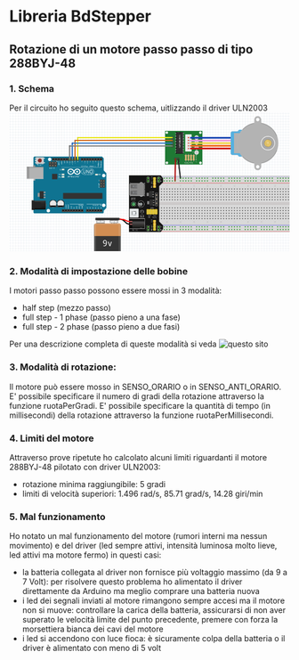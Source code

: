# Libreria BdStepper
## Rotazione di un motore passo passo di tipo 288BYJ-48

### 1. Schema
Per il circuito ho seguito questo schema, uitlizzando il driver ULN2003
![Schema del circuito](./SchemaCircuito.png)

### 2. Modalità di impostazione delle bobine
I motori passo passo possono essere mossi in 3 modalità:
- half step (mezzo passo)
- full step - 1 phase (passo pieno a una fase)
- full step - 2 phase (passo pieno a due fasi)

Per una descrizione completa di queste modalità si veda ![questo sito](https://www.rs-online.com/designspark/stepper-motors-and-drives-what-is-full-step-half-step-and-microstepping)

### 3. Modalità di rotazione:
Il motore può essere mosso in SENSO_ORARIO o in SENSO_ANTI_ORARIO.
E' possibile specificare il numero di gradi della rotazione attraverso la funzione ruotaPerGradi.
E' possibile specificare la quantità di tempo (in millisecondi) della rotazione attraverso la funzione ruotaPerMillisecondi.

### 4. Limiti del motore
Attraverso prove ripetute ho calcolato alcuni limiti riguardanti il motore 288BYJ-48 pilotato con driver ULN2003:
- rotazione minima raggiungibile: 5 gradi
- limiti di velocità superiori: 1.496 rad/s, 85.71 grad/s, 14.28 giri/min

### 5. Mal funzionamento
Ho notato un mal funzionamento del motore (rumori interni ma nessun movimento) e del driver (led sempre attivi, intensità luminosa molto lieve, led attivi ma motore fermo) in questi casi:
- la batteria collegata al driver non fornisce più voltaggio massimo (da 9 a 7 Volt): per risolvere questo problema ho alimentato il driver direttamente da Arduino ma meglio comprare una batteria nuova
- i led dei segnali inviati al motore rimangono sempre accesi ma il motore non si muove: controllare la carica della batteria, assicurarsi di non aver superato le velocità limite del punto precedente, premere con forza la morsettiera bianca dei cavi del motore
- i led si accendono con luce fioca: è sicuramente colpa della batteria o il driver è alimentato con meno di 5 volt
